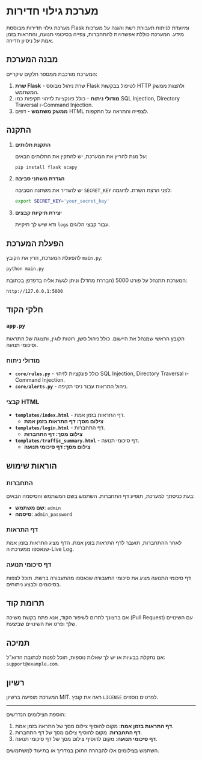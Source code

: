 # מערכת גילוי חדירות

מערכת גילוי חדירות מבוססת Flask ומיועדת לניתוח תעבורת רשת והגנה על מערכות מידע. המערכת כוללת אפשרויות להתחברות, צפייה בסיכומי תנועה, והתראות בזמן אמת על ניסיון חדירה.

## מבנה המערכת

המערכת מורכבת ממספר חלקים עיקריים:

1. **שרת Flask** - שרת ניהול מבוסס Flask לטיפול בבקשות HTTP ולהצגת ממשק המשתמש.
2. **מודולי ניתוח** - כולל פונקציות לזיהוי תקיפות כמו SQL Injection, Directory Traversal ו-Command Injection.
3. **ממשק משתמש** - דפים HTML לצפייה והתראה על התקפות.

## התקנה

1. **התקנת תלותים**

   על מנת להריץ את המערכת, יש להתקין את התלותים הבאים:

   ```bash
   pip install flask scapy
   ```

2. **הגדרת משתני סביבה**

   יש להגדיר את משתנה הסביבה `SECRET_KEY` לפני הרצת השרת. לדוגמה:

   ```bash
   export SECRET_KEY='your_secret_key'
   ```

3. **יצירת תיקיות קבצים**

   ודא שיש לך תיקיית `logs` עבור קבצי הלוגים.

## הפעלת המערכת

להפעלת המערכת, הרץ את הקובץ `main.py`:

```bash
python main.py
```

המערכת תתנהל על פורט 5000 (הבררת מחדל) וניתן לגשת אליה בדפדפן בכתובת:

```
http://127.0.0.1:5000
```

## חלקי הקוד

### `app.py`

הקובץ הראשי שמנהל את היישום. כולל ניהול סשן, רוטות לוגין, ותצוגה של התראות וסיכומי תנועה.

### מודולי ניתוח

- **`core/rules.py`** - כולל פונקציות לזיהוי SQL Injection, Directory Traversal ו-Command Injection.
- **`core/alerts.py`** - ניהול התראות עבור ניסי תקיפה.

### קבצי HTML

- **`templates/index.html`** - דף התראות בזמן אמת.
  - **צילום מסך: דף התראות בזמן אמת**
- **`templates/login.html`** - דף התחברות.
  - **צילום מסך: דף התחברות**
- **`templates/traffic_summary.html`** - דף סיכומי תנועה.
  - **צילום מסך: דף סיכומי תנועה**

## הוראות שימוש

### התחברות

בעת כניסתך למערכת, תופיע דף התחברות. השתמש בשם המשתמש והסיסמה הבאים:

- **שם משתמש**: `admin`
- **סיסמה**: `admin_password`

### דף התראות

לאחר ההתחברות, תועבר לדף התראות בזמן אמת. הדף מציג התראות בזמן אמת שנאספו ממערכת ה-Live Log.

### דף סיכומי תנועה

דף סיכומי התנועה מציג את סיכומי התעבורה שנאספו מהתעבורה ברשת. תוכל לצפות בסיכומים ולבצע ניתוחים.

## תרומת קוד

אם ברצונך לתרום לשיפור הקוד, אנא פתח בקשת משיכה (Pull Request) עם השינויים שלך ופרט את השינויים שביצעת.

## תמיכה

אם נתקלת בבעיות או יש לך שאלות נוספות, תוכל לפנות לכתובת הדוא"ל: `support@example.com`.

## רשיון

המערכת מופיעה ברשיון MIT. ראה את קובץ `LICENSE` לפרטים נוספים.

---

הוספת הצילומים הנדרשים:
1. **דף התראות בזמן אמת**: מקום להוסיף צילום מסך של התראה בזמן אמת.
2. **דף התחברות**: מקום להוסיף צילום מסך של דף התחברות.
3. **דף סיכומי תנועה**: מקום להוסיף צילום מסך של דף סיכומי תנועה.

השתמש בצילומים אלו להבהרת התוכן במדריך או בתיעוד למשתמשים.
